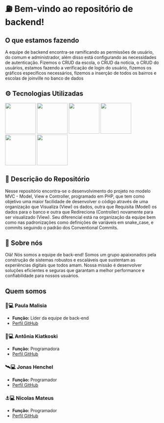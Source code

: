 # ⛽ Bem-vindo ao repositório de backend!

## O que estamos fazendo

A equipe de backend encontra-se ramificando as permissões de usuário, do comum e administrador, além disso está configurando as necessidades de autenticação. Fizemos o CRUD da escola, o CRUD da notícia, o CRUD do usuários, estamos fazendo a verificação de login do usuário, fizemos os gráficos específicos necessários, fizemos a inserção de todos os bairros e escolas de joinville no banco de dados

## ⚙ Tecnologias Utilizadas

<img src="https://upload.wikimedia.org/wikipedia/commons/thumb/9/9a/Visual_Studio_Code_1.35_icon.svg/1024px-Visual_Studio_Code_1.35_icon.svg.png" width="100" height="100"> <img src="https://cdn.worldvectorlogo.com/logos/postman.svg" width="100" height="100"> <img src="https://static.wikia.nocookie.net/logopedia/images/3/31/Google_Documents_2012.svg/revision/latest/scale-to-width-down/150?cb=20201216140251" width="100" height="100"> <img src="https://cdn.freebiesupply.com/logos/large/2x/php-1-logo-png-transparent.png" width="100" height="100"> <img src="https://cdn.worldvectorlogo.com/logos/nodejs-3.svg" width="100" height="100"> <img src="https://seeklogo.com/images/P/puppeteer-logo-254C5F1692-seeklogo.com.png" width="100" height="100"> 

## 🔧 Descrição do Repositório

Nesse repositório encontra-se o desenvolvimento do projeto no modelo MVC - Model, View e Controller, programado em PHP, que tem como objetivo uma maior facilidade de desenvolver o código através de uma organização que Visualiza (View) os dados, outra que Requisita (Model) os dados para o banco e outra que Redireciona (Controller) novamente para ser visualizado (View). Seu diferencial está na organização da equipe bem como nas padronizações como definições de variáveis em snake_case, e commits seguindo o padrão dos Conventional Commits.

## 📸 Sobre nós

Olá! Nós somos a equipe de back-end! Somos um grupo apaixonados pela construção de sistemas robustos e escaláveis que sustentam as experiências digitais que todos amam. Nossa missão é desenvolver soluções eficientes e seguras que garantam a melhor performance e confiabilidade para nossos usuários.

## Quem somos

### 🚀💻 Paula Malisia
- **Função:** Líder da equipe de back-end
- [Perfil GitHub](https://github.com/paulamalisiamoreira)

### 🚩💻 Antônia Kiatkoski
- **Função:** Programadora
- [Perfil GitHub](https://github.com/TTonia1)

### 🛰💻 Jonas Henchel
- **Função:** Programador
- [Perfil GitHub](https://github.com/JoHE64)

### ⚓💻 Nicolas Mateus 
- **Função:** Programador
- [Perfil GitHub](https://github.com/Nicolas01724)





   


